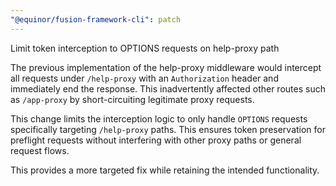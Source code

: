 ```yaml
---
"@equinor/fusion-framework-cli": patch
---
```


Limit token interception to OPTIONS requests on help-proxy path

The previous implementation of the help-proxy middleware would intercept all requests under `/help-proxy` with an `Authorization` header and immediately end the response. This inadvertently affected other routes such as `/app-proxy` by short-circuiting legitimate proxy requests.

This change limits the interception logic to only handle `OPTIONS` requests specifically targeting `/help-proxy` paths. This ensures token preservation for preflight requests without interfering with other proxy paths or general request flows.

This provides a more targeted fix while retaining the intended functionality.
